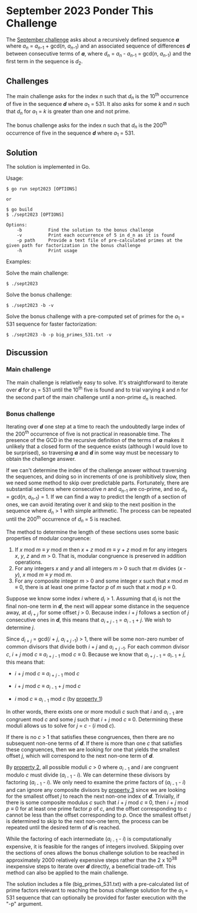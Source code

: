# September 2023 Ponder This Challenge
The [September challenge](https://research.ibm.com/haifa/ponderthis/challenges/September2023.html) asks about a recursively defined sequence ***a*** where *a*<sub>*n*</sub> = *a*<sub>*n*-1</sub> + gcd(*n*, *a*<sub>*n*-1</sub>) and an associated sequence of differences ***d*** between consecutive terms of ***a***, where *d*<sub>*n*</sub> = *a*<sub>*n*</sub> - *a*<sub>*n*-1</sub> = gcd(*n*, *a*<sub>*n*-1</sub>) and the first term in the sequence is *d*<sub>2</sub>.

## Challenges

The main challenge asks for the index *n* such that *d*<sub>*n*</sub> is the 10<sup>th</sup> occurrence of five in the sequence ***d*** where *a*<sub>1</sub> = 531. It also asks for some *k* and *n* such that *d*<sub>*n*</sub> for *a*<sub>1</sub> = *k* is greater than one and not prime.

The bonus challenge asks for the index *n* such that *d*<sub>*n*</sub> is the 200<sup>th</sup> occurrence of five in the sequence ***d*** where *a*<sub>1</sub> = 531.

## Solution

The solution is implemented in Go.

Usage:

	$ go run sept2023 [OPTIONS]

	or

	$ go build
	$ ./sept2023 [OPTIONS]

	Options:
		-b          Find the solution to the bonus challenge
		-v          Print each occurrence of 5 in d_n as it is found
		-p path     Provide a text file of pre-calculated primes at the given path for factorization in the bonus challenge
		-h          Print usage
		
Examples:

Solve the main challenge:

	$ ./sept2023
	
Solve the bonus challenge:

	$ ./sept2023 -b -v
	
Solve the bonus challenge with a pre-computed set of primes for the *a*<sub>1</sub> = 531 sequence for faster factorization:

	$ ./sept2023 -b -p big_primes_531.txt -v

## Discussion

### Main challenge

The main challenge is relatively easy to solve. It's straightforward to iterate over ***d*** for *a*<sub>1</sub> = 531 until the 10<sup>th</sup> five is found and to trial varying *k* and *n* for the second part of the main challenge until a non-prime *d*<sub>*n*</sub> is reached. 

### Bonus challenge 

Iterating over ***d*** one step at a time to reach the undoubtedly large index of the 200<sup>th</sup> occurrence of five is not practical in reasonable time. The presence of the GCD in the recursive definition of the terms of ***a*** makes it unlikely that a closed form of the sequence exists (although I would love to be surprised), so traversing ***a*** and ***d*** in some way must be necessary to obtain the challenge answer.

If we can't determine the index of the challenge answer without traversing the sequences, and doing so in increments of one is prohibitively slow, then we need some method to skip over predictable parts. Fortunately, there are substantial sections where consecutive *n* and *a*<sub>*n*-1</sub> are co-prime, and so *d*<sub>*n*</sub> = gcd(*n*, *a*<sub>*n*-1</sub>) = 1. If we can find a way to predict the length of a section of ones, we can avoid iterating over it and skip to the next position in the sequence where *d*<sub>*n*</sub> > 1 with simple arithmetic. The process can be repeated until the 200<sup>th</sup> occurrence of  *d*<sub>*n*</sub> = 5 is reached.

The method to determine the length of these sections uses some basic properties of modular congruence:

1. <a name="property1"></a>If *x* mod *m* ≡ *y* mod *m* then *x* + *z* mod *m* ≡ *y* + *z* mod *m* for any integers *x*, *y*, *z* and *m* > 0. That is, modular congruence is preserved in addition operations.
2. <a name="property2"></a>For any integers *x* and *y* and all integers *m* > 0 such that *m* divides (*x* - *y*), *x* mod *m* ≡ *y* mod *m*.
3. <a name="property3"></a>For any composite integer *m* > 0 and some integer *x* such that *x* mod *m* ≡ 0, there is at least one prime factor *p* of *m* such that *x* mod *p* ≡ 0.

Suppose we know some index *i* where *d*<sub>*i*</sub> > 1. Assuming that *d*<sub>*i*</sub> is not the final non-one term in ***d***, the next will appear some distance in the sequence away, at *d*<sub>*i* + *j*</sub> for some offset *j* > 0. Because index *i* + *j* follows a section of *j* consecutive ones in ***d***,  this means that *a*<sub>*i* + *j* - 1</sub> = *a*<sub>*i* - 1</sub> + *j*. We wish to determine *j*.

Since *d*<sub>*i* + *j*</sub> = gcd(*i* + *j*, *a*<sub>*i* + *j* -1</sub>) > 1,  there will be some non-zero number of common divisors that divide both *i* + *j* and  *a*<sub>*i* + *j* -1</sub>. For each common divisor *c*,   *i* + *j* mod *c* ≡ *a*<sub>*i* + *j* - 1 </sub> mod *c* ≡ 0. Because we know that *a*<sub>*i* + *j* - 1</sub> = *a*<sub>*i*- 1</sub> + *j*, this means that:

- *i* + *j* mod *c* ≡ *a*<sub>*i* + *j* - 1</sub> mod *c*

- *i* + *j* mod *c* ≡ *a*<sub>*i* - 1</sub> + *j* mod *c*

- *i* mod *c* ≡ *a*<sub>*i* - 1</sub> mod *c* (by [property 1](#property1))

In other words, there exists one or more moduli *c* such that *i* and *a*<sub>*i* - 1</sub> are congruent mod *c* and some *j* such that *i* + *j* mod *c* ≡ 0. Determining these moduli allows us to solve for *j* = *c* - (*i* mod *c*). 

If there is no *c* > 1 that satisfies these congruences, then there are no subsequent non-one terms of ***d***. If there is more than one *c* that satisfies these congruences, then we are looking for one that yields the smallest offset *j*, which will correspond to the next non-one term of ***d***. 

By [property 2](#property2), all possible moduli *c* > 0 where *a*<sub>*i* - 1</sub> and *i* are congruent modulo *c* must divide (*a*<sub>*i* - 1</sub> - *i*). We can determine these divisors by factoring (*a*<sub>*i* - 1</sub> - *i*). We only need to examine the prime factors of (*a*<sub>*i* - 1</sub> - *i*) and can ignore any composite divisors by [property 3](#property3) since we are looking for the smallest offset *j* to reach the next non-one index of ***d***. Trivially, if there is some composite modulus *c* such that *i* + *j* mod *c* ≡ 0, then *i* + *j* mod *p* ≡ 0 for at least one prime factor *p* of *c*, and the offset corresponding to *c* cannot be less than the offset corresponding to *p*. Once the smallest offset *j* is determined to skip to the next non-one term, the process can be repeated until the desired term of ***d*** is reached.

While the factoring of each intermediate (*a*<sub>*i* - 1</sub> - *i*) is computationally expensive, it is feasible for the ranges of integers involved. Skipping over the sections of ones allows the bonus challenge solution to be reached in approximately 2000 relatively expensive steps rather than the 2 x 10<sup>38</sup> inexpensive steps to iterate over ***d*** directly, a beneficial trade-off. This method can also be applied to the main challenge.

The solution includes a file (big_primes_531.txt) with a pre-calculated list of prime factors relevant to reaching the bonus challenge solution for the *a*<sub>1</sub> = 531 sequence that can optionally be provided for faster execution with the "-p" argument.

